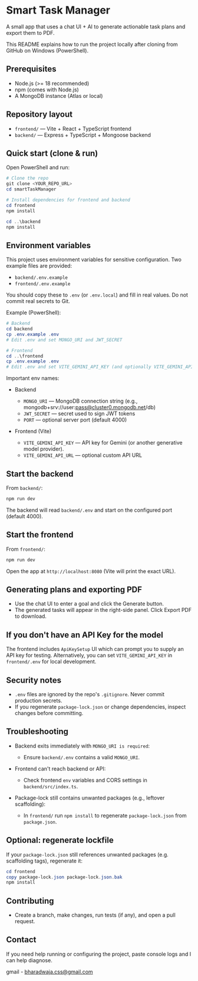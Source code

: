 # Smart Task Manager

A small app that uses a chat UI + AI to generate actionable task plans and export them to PDF.

This README explains how to run the project locally after cloning from GitHub on Windows (PowerShell).

## Prerequisites

- Node.js (>= 18 recommended)
- npm (comes with Node.js)
- A MongoDB instance (Atlas or local)

## Repository layout

- `frontend/` — Vite + React + TypeScript frontend
- `backend/` — Express + TypeScript + Mongoose backend

## Quick start (clone & run)

Open PowerShell and run:

```powershell
# Clone the repo
git clone <YOUR_REPO_URL>
cd smartTaskManager

# Install dependencies for frontend and backend
cd frontend
npm install

cd ..\backend
npm install
```

## Environment variables

This project uses environment variables for sensitive configuration. Two example files are provided:

- `backend/.env.example`
- `frontend/.env.example`

You should copy these to `.env` (or `.env.local`) and fill in real values. Do not commit real secrets to Git.

Example (PowerShell):

```powershell
# Backend
cd backend
cp .env.example .env
# Edit .env and set MONGO_URI and JWT_SECRET

# Frontend
cd ..\frontend
cp .env.example .env
# Edit .env and set VITE_GEMINI_API_KEY (and optionally VITE_GEMINI_API_URL)
```

Important env names:

- Backend
  - `MONGO_URI` — MongoDB connection string (e.g., mongodb+srv://user:pass@cluster0.mongodb.net/db)
  - `JWT_SECRET` — secret used to sign JWT tokens
  - `PORT` — optional server port (default 4000)

- Frontend (Vite)
  - `VITE_GEMINI_API_KEY` — API key for Gemini (or another generative model provider).
  - `VITE_GEMINI_API_URL` — optional custom API URL

## Start the backend

From `backend/`:

```powershell
npm run dev
```

The backend will read `backend/.env` and start on the configured port (default 4000).

## Start the frontend

From `frontend/`:

```powershell
npm run dev
```

Open the app at `http://localhost:8080` (Vite will print the exact URL).

## Generating plans and exporting PDF

- Use the chat UI to enter a goal and click the Generate button.
- The generated tasks will appear in the right-side panel. Click Export PDF to download.

## If you don't have an API Key for the model

The frontend includes `ApiKeySetup` UI which can prompt you to supply an API key for testing. Alternatively, you can set `VITE_GEMINI_API_KEY` in `frontend/.env` for local development.

## Security notes

- `.env` files are ignored by the repo's `.gitignore`. Never commit production secrets.
- If you regenerate `package-lock.json` or change dependencies, inspect changes before committing.

## Troubleshooting

- Backend exits immediately with `MONGO_URI is required`:
  - Ensure `backend/.env` contains a valid `MONGO_URI`.

- Frontend can't reach backend or API:
  - Check frontend `env` variables and CORS settings in `backend/src/index.ts`.

- Package-lock still contains unwanted packages (e.g., leftover scaffolding):
  - In `frontend/` run `npm install` to regenerate `package-lock.json` from `package.json`.

## Optional: regenerate lockfile

If your `package-lock.json` still references unwanted packages (e.g. scaffolding tags), regenerate it:

```powershell
cd frontend
copy package-lock.json package-lock.json.bak
npm install
```

## Contributing

- Create a branch, make changes, run tests (if any), and open a pull request.

## Contact

If you need help running or configuring the project, paste console logs and I can help diagnose.

gmail - bharadwaja.css@gmail.com